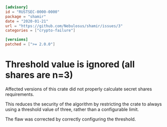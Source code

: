 ```toml
[advisory]
id = "RUSTSEC-0000-0000"
package = "shamir"
date = "2020-01-21"
url = "https://github.com/Nebulosus/shamir/issues/3"
categories = ["crypto-failure"]

[versions]
patched = [">= 2.0.0"]
```

# Threshold value is ignored (all shares are n=3)

Affected versions of this crate did not properly calculate secret shares requirements.

This reduces the security of the algorithm by restricting the crate to always
using a threshold value of three, rather than a configurable limit.

The flaw was corrected by correctly configuring the threshold.
